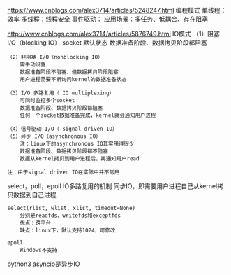 
https://www.cnblogs.com/alex3714/articles/5248247.html
编程模式
    单线程：效率
    多线程：线程安全
    事件驱动：
        应用场景：多任务、低耦合、存在阻塞



http://www.cnblogs.com/alex3714/articles/5876749.html
IO模式
    （1）阻塞 I/O（blocking IO）
        socket 默认状态
        数据准备阶段、数据拷贝阶段都阻塞

    （2）非阻塞 I/O（nonblocking IO）
        需手动设置
        数据准备阶段不阻塞、但数据拷贝阶段阻塞
        用户进程需要不断询问kernel的数据准备状态

    （3）I/O 多路复用（ IO multiplexing）
        可同时监控多个socket
        数据准备阶段、数据拷贝阶段都阻塞
        任何一个socket数据准备完成，kernel就会通知用户进程

    （4）信号驱动 I/O（ signal driven IO）
    （5）异步 I/O（asynchronous IO）
        注：linux下的asynchronous IO其实用得很少
        数据准备阶段、数据拷贝阶段都不阻塞
        数据从kernel拷贝到用户进程后，再通知用户read

    注：由于signal driven IO在实际中并不常用

select，poll，epoll
    IO多路复用的机制
    同步IO，即需要用户进程自己从kernel拷贝数据到自己进程

    select(rlist, wlist, xlist, timeout=None)
        分别是readfds、writefds和exceptfds
        优点：跨平台
        缺点：linux下，默认支持1024，可修改

    epoll
        Windows不支持

python3 asyncio是异步IO